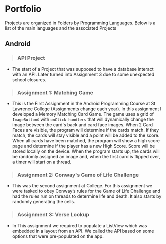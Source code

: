 # Portfolio
Projects are organized in Folders by Programming Languages. Below is a list of the main languages and the associated Projects

## Android

> ### API Project
- The start of a Project that was supposed to have a database interact with an API.  Later turned into Assignment 3 due to some unexpected school closures.
> ### Assignment 1: Matching Game
- This is the First Assignment in the Android Programming Course at St Lawrence College (Assignments change each year). In this assignment I developed a Memory Matching Card Game.  The game uses a grid of `ImageButton`s with `onClick handlers` that will dynamically change the image between the card's back and card face images. When 2 Card Faces are visible, the program will determine if the cards match.  If they match, the cards will stay visible and a point will be added to the score.  When all cards have been matched, the program will show a high score page and determine if the player has a new High Score.  Score will be stored locally on the device.  When the program starts up, the cards will be randomly assigned an image and, when the first card is flipped over, a timer will start on a thread.
> ### Assignment 2: Conway's Game of Life Challenge
- This was the second assignment at College.  For this assignment we were tasked to obey Conway’s rules for the Game of Life Challenge and had the rules run on threads to determine life and death.  It also starts by randomly generating the cells.
> ### Assignment 3: Verse Lookup
-  In This assignment we required to populate a ListView which was embedded in a layout from an API.  We called the API based on some options that were pre-populated on the app.
